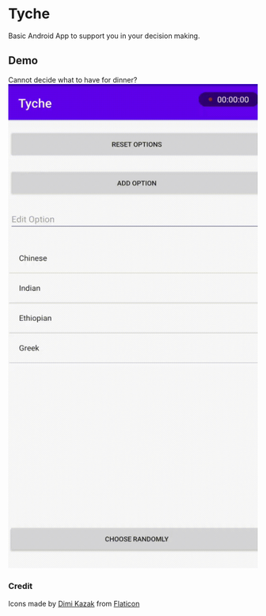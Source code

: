 # Tyche
Basic Android App to support you in your decision making.

## Demo
Cannot decide what to have for dinner?
![Demo](./demo.gif)

### Credit
Icons made by [Dimi Kazak](https://www.flaticon.com/authors/dimi-kazak) from [Flaticon](https://www.flaticon.com/)